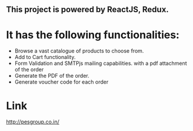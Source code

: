 ## This project is powered by ReactJS, Redux.

# It has the following functionalities:
- Browse a vast catalogue of products to choose from.
- Add to Cart functionality.
- Form Validation and SMTPjs mailing capabilities. with a pdf attachment of the order
- Generate the PDF of the order.
- Generate voucher code for each order

# Link

http://pesgroup.co.in/
